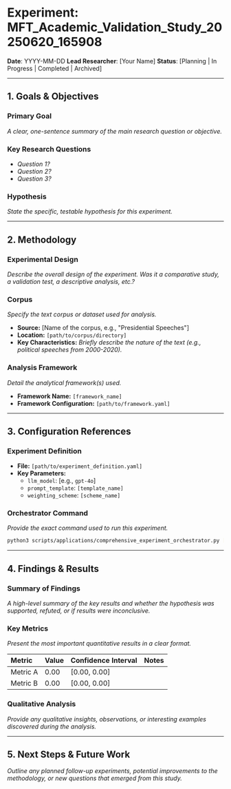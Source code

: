 # Experiment: MFT_Academic_Validation_Study_20250620_165908

**Date**: YYYY-MM-DD
**Lead Researcher**: [Your Name]
**Status**: [Planning | In Progress | Completed | Archived]

---

## 1. Goals & Objectives

### Primary Goal
*A clear, one-sentence summary of the main research question or objective.*

### Key Research Questions
- *Question 1?*
- *Question 2?*
- *Question 3?*

### Hypothesis
*State the specific, testable hypothesis for this experiment.*

---

## 2. Methodology

### Experimental Design
*Describe the overall design of the experiment. Was it a comparative study, a validation test, a descriptive analysis, etc.?*

### Corpus
*Specify the text corpus or dataset used for analysis.*
- **Source:** [Name of the corpus, e.g., "Presidential Speeches"]
- **Location:** `[path/to/corpus/directory]`
- **Key Characteristics:** *Briefly describe the nature of the text (e.g., political speeches from 2000-2020).*

### Analysis Framework
*Detail the analytical framework(s) used.*
- **Framework Name:** `[framework_name]`
- **Framework Configuration:** `[path/to/framework.yaml]`

---

## 3. Configuration References

### Experiment Definition
- **File:** `[path/to/experiment_definition.yaml]`
- **Key Parameters:**
  - `llm_model`: [e.g., `gpt-4o`]
  - `prompt_template`: `[template_name]`
  - `weighting_scheme`: `[scheme_name]`

### Orchestrator Command
*Provide the exact command used to run this experiment.*
```bash
python3 scripts/applications/comprehensive_experiment_orchestrator.py [path/to/experiment_definition.yaml]
```

---

## 4. Findings & Results

### Summary of Findings
*A high-level summary of the key results and whether the hypothesis was supported, refuted, or if results were inconclusive.*

### Key Metrics
*Present the most important quantitative results in a clear format.*

| Metric | Value | Confidence Interval | Notes |
| :--- | :--- | :--- | :--- |
| Metric A | 0.00 | [0.00, 0.00] | |
| Metric B | 0.00 | [0.00, 0.00] | |

### Qualitative Analysis
*Provide any qualitative insights, observations, or interesting examples discovered during the analysis.*

---

## 5. Next Steps & Future Work

*Outline any planned follow-up experiments, potential improvements to the methodology, or new questions that emerged from this study.* 